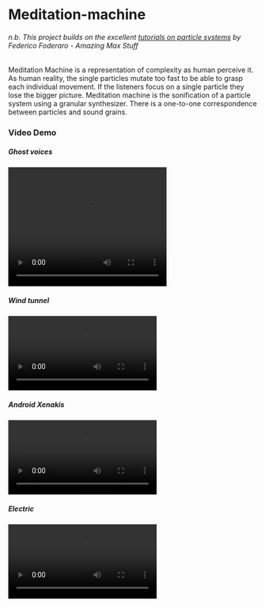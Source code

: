 # Meditation-machine

###### n.b. This project builds on the excellent [tutorials on particle systems](https://www.youtube.com/watch?v=jm34IcOOB40&list=PLRc5WfOZXC4kLfuYI5_xtb6-xBF78Z4fv&index=15) by Federico Foderaro - Amazing Max Stuff

Meditation Machine is a representation of complexity as human perceive it. As human reality, the single particles mutate too fast to be able to grasp each individual movement. If the listeners focus on a single particle they lose the bigger picture. 
Meditation machine is the sonification of a particle system using a granular synthesizer.
There is a one-to-one correspondence between particles and sound grains.

### Video Demo

##### Ghost voices

<video width="320" height="240" controls>
  <source src="video.mov" type="video/mp4">
</video>

##### Wind tunnel

![](video/my_video.mov)

##### Android Xenakis

![](video/my_video.mov)

##### Electric

![](video/my_video.mov)

